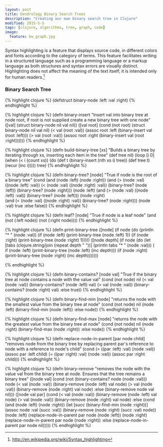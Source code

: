 ```yaml
---
layout: post
title: Dendrology Binary Search Trees
description: "Creating our own binary search tree in Clojure"
modified: 2015-5-5
tags: [clojure, algorithms, tree, graph, code]
image:
  feature: bw_graph.jpg
---
```


Syntax highlighting is a feature that displays source code, in different colors and fonts according to the category of terms. This feature facilitates writing in a structured language such as a programming language or a markup language as both structures and syntax errors are visually distinct. Highlighting does not affect the meaning of the text itself; it is intended only for human readers.[^1]

[^1]: <http://en.wikipedia.org/wiki/Syntax_highlighting>

### Binary Search Tree

{% highlight clojure %}
(defstruct binary-node :left :val :right)
{% endhighlight %}

{% highlight clojure %}
(defn binary-insert
  "Insert val into binary tree at node root, if root is
   not supplied create a new binary tree with one node"
  ([val]
     (struct binary-node nil val nil))
  ([val root]
     (cond
      (not root)
        (struct binary-node nil val nil)
      (< val (root :val))
        (assoc root :left (binary-insert val (root :left)))
      (> val (root :val))
        (assoc root :right (binary-insert val (root :right))))))
{% endhighlight %}

{% highlight clojure %}
(defn build-binary-tree [xs]
  "Builds a binary tree by iterating through xs, inserting
   each item in the tree"
  (def tree nil)
  (loop [i 0]
    (when (< i (count xs))
      (do 
        (def t (binary-insert (nth xs i) tree))
        (def tree t)
        (recur (inc i)))))
  tree)
{% endhighlight %}

{% highlight clojure %}
(defn binary-tree? [node]
  "True if node is the root of a binary tree"
  (cond
    (and (node :left) (node :right))
      (and (> (node :val) ((node :left) :val))
           (< (node :val) ((node :right) :val))
           (binary-tree? (node :left))
           (binary-tree? (node :right)))
    (node :left)
      (and (> (node :val) ((node :left) :val))
           (binary-tree? (node :left)))
    (node :right)  
      (and (< (node :val) ((node :right) :val))
           (binary-tree? (node :right)))
    (node :val)
      true
    :else
      false))
{% endhighlight %}

{% highlight clojure %}
(defn leaf? [node]
  "True if node is a leaf node"
  (and (not (:left node))
       (not (:right node))))
{% endhighlight %}

{% highlight clojure %}
(defn print-binary-tree
  ([node]
     (if node
       (do
         (println "* " (node :val))
         (if (node :left)
           (print-binary-tree (node :left) 1))
         (if (node :right)
           (print-binary-tree (node :right) 1)))))
  ([node depth]
     (if node
       (do
         (let [tabs (clojure.string/join (repeat depth "  "))]
           (println tabs "* " (node :val)))
         ( if (node :left)
           (print-binary-tree (node :left) (inc depth)))
         (if (node :right)
           (print-binary-tree (node :right) (inc depth)))))))

{% endhighlight %}

{% highlight clojure %}
(defn binary-contains? [node val]
  "True if the binary tree at node contains a node 
   with the value val"
  (cond
   (not node)
     nil
   (< val (node :val))
     (binary-contains? (node :left) val)
   (> val (node :val))
     (binary-contains? (node :right) val)
   :else
     true))
{% endhighlight %}

{% highlight clojure %}
(defn binary-find-min [node]
  "returns the node with the smallest value from the
   binary tree at node"
  (cond
   (not node)
     nil
   (node :left)
     (binary-find-min (node :left))
   :else
     node))
{% endhighlight %}

{% highlight clojure %}
(defn binary-find-max [node]
  "returns the node with the greatest value from the 
   binary tree at node"
  (cond
   (not node)
     nil
   (node :right)
     (binary-find-max (node :right))
   :else
     node))
{% endhighlight %}

{% highlight clojure %}
(defn replace-node-in-parent [par node child]
  "removes node from the binary tree by replacing parent par's 
   reference to node with a reference to node's child"
  (cond
    (= ((par :left) :val) (node :val))
      (assoc par :left child)
    (= ((par :right) :val) (node :val))
      (assoc par :right child)))
{% endhighlight %}

{% highlight clojure %}
(defn binary-remove
  "removes the node with the value val from the binary tree
   at node. Ensures that the tree remains a binary tree"
  ([node val]
     (cond
       (not (binary-contains? node (node :val)))
         node
       (< val (node :val))
         (binary-remove (node :left) val node)
       (> val (node :val))
         (binary-remove (node :right) val node)
       :else
         (binary-remove node val nil)))
  ([node val par]
     (cond
       (< val (node :val))
         (binary-remove (node :left) val node)
       (> val (node :val))
         (binary-remove (node :right) val node)
      :else
        (cond
          (and (node :left) (node :right))
            (let [succ (binary-find-min (node :right))]
              (assoc node :val (succ :val))
              (binary-remove (node :right) (succ :val) node))
          (node :left)
            (replace-node-in-parent par node (node :left))
          (node :right)
            (replace-node-in-parent par node (node :right))
          :else
            (replace-node-in-parent par node nil)))))
{% endhighlight %}